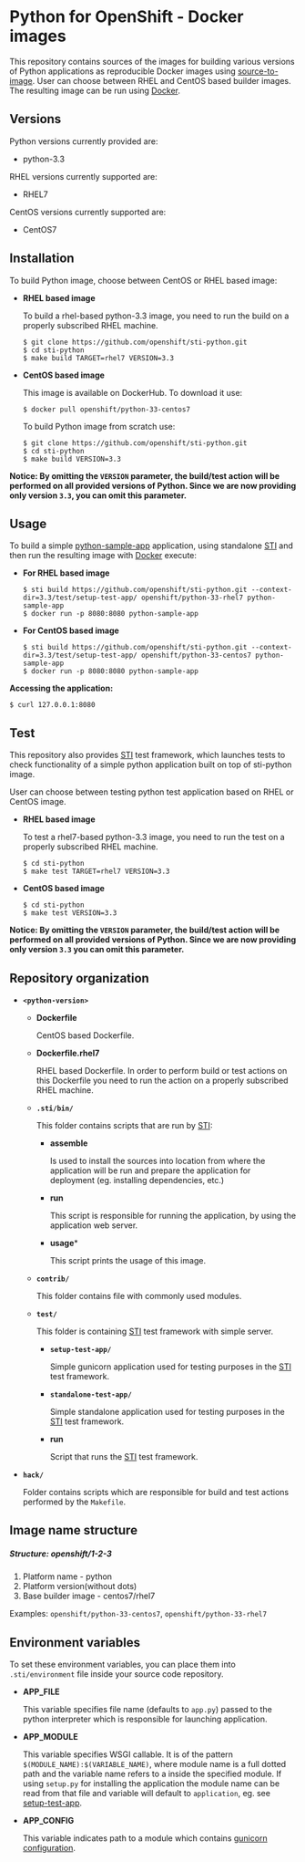 Python for OpenShift - Docker images
========================================

This repository contains sources of the images for building various versions
of Python applications as reproducible Docker images using
[source-to-image](https://github.com/openshift/source-to-image).
User can choose between RHEL and CentOS based builder images.
The resulting image can be run using [Docker](http://docker.io).


Versions
---------------
Python versions currently provided are:
* python-3.3

RHEL versions currently supported are:
* RHEL7

CentOS versions currently supported are:
* CentOS7


Installation
---------------
To build Python image, choose between CentOS or RHEL based image:
*  **RHEL based image**

    To build a rhel-based python-3.3 image, you need to run the build on a properly
    subscribed RHEL machine.

    ```
    $ git clone https://github.com/openshift/sti-python.git
    $ cd sti-python
    $ make build TARGET=rhel7 VERSION=3.3
    ```

*  **CentOS based image**

    This image is available on DockerHub. To download it use:

    ```
    $ docker pull openshift/python-33-centos7
    ```

    To build Python image from scratch use:

    ```
    $ git clone https://github.com/openshift/sti-python.git
    $ cd sti-python
    $ make build VERSION=3.3
    ```

**Notice: By omitting the `VERSION` parameter, the build/test action will be performed
on all provided versions of Python. Since we are now providing only version `3.3`,
you can omit this parameter.**


Usage
---------------------
To build a simple [python-sample-app](https://github.com/openshift/sti-python/tree/master/3.3/test/setup-test-app) application,
using standalone [STI](https://github.com/openshift/source-to-image) and then run the
resulting image with [Docker](http://docker.io) execute:

*  **For RHEL based image**
    ```
    $ sti build https://github.com/openshift/sti-python.git --context-dir=3.3/test/setup-test-app/ openshift/python-33-rhel7 python-sample-app
    $ docker run -p 8080:8080 python-sample-app
    ```

*  **For CentOS based image**
    ```
    $ sti build https://github.com/openshift/sti-python.git --context-dir=3.3/test/setup-test-app/ openshift/python-33-centos7 python-sample-app
    $ docker run -p 8080:8080 python-sample-app
    ```

**Accessing the application:**
```
$ curl 127.0.0.1:8080
```


Test
---------------------
This repository also provides [STI](https://github.com/openshift/source-to-image) test framework,
which launches tests to check functionality of a simple python application built on top of sti-python image.

User can choose between testing python test application based on RHEL or CentOS image.

*  **RHEL based image**

    To test a rhel7-based python-3.3 image, you need to run the test on a properly subscribed RHEL machine.

    ```
    $ cd sti-python
    $ make test TARGET=rhel7 VERSION=3.3
    ```

*  **CentOS based image**

    ```
    $ cd sti-python
    $ make test VERSION=3.3
    ```

**Notice: By omitting the `VERSION` parameter, the build/test action will be performed
on all provided versions of Python. Since we are now providing only version `3.3`
you can omit this parameter.**


Repository organization
------------------------
* **`<python-version>`**

    * **Dockerfile**

        CentOS based Dockerfile.

    * **Dockerfile.rhel7**

        RHEL based Dockerfile. In order to perform build or test actions on this
        Dockerfile you need to run the action on a properly subscribed RHEL machine.

    * **`.sti/bin/`**

        This folder contains scripts that are run by [STI](https://github.com/openshift/source-to-image):

        *   **assemble**

            Is used to install the sources into location from where the application
            will be run and prepare the application for deployment (eg. installing
            dependencies, etc.)

        *   **run**

            This script is responsible for running the application, by using the
            application web server.

        *   **usage***

            This script prints the usage of this image.

    * **`contrib/`**

        This folder contains file with commonly used modules.

    * **`test/`**

        This folder is containing [STI](https://github.com/openshift/source-to-image)
        test framework with simple server.

        * **`setup-test-app/`**

            Simple gunicorn application used for testing purposes in the [STI](https://github.com/openshift/source-to-image) test framework.

        * **`standalone-test-app/`**

            Simple standalone application used for testing purposes in the [STI](https://github.com/openshift/source-to-image) test framework.

        * **run**

            Script that runs the [STI](https://github.com/openshift/source-to-image) test framework.

* **`hack/`**

    Folder contains scripts which are responsible for build and test actions performed by the `Makefile`.


Image name structure
------------------------
##### Structure: openshift/1-2-3

1. Platform name - python
2. Platform version(without dots)
3. Base builder image - centos7/rhel7

Examples: `openshift/python-33-centos7`, `openshift/python-33-rhel7`


Environment variables
---------------------

To set these environment variables, you can place them into `.sti/environment`
file inside your source code repository.

* **APP_FILE**

    This variable specifies file name (defaults to `app.py`) passed to the python interpreter which is
    responsible for launching application.

* **APP_MODULE**

    This variable specifies WSGI callable. It is of the pattern `$(MODULE_NAME):$(VARIABLE_NAME)`,
    where module name is a full dotted path and the variable name refers to a inside the specified module.
    If using `setup.py` for installing the application the module name can be read from that file and variable
    will default to `application`, eg. see [setup-test-app](https://github.com/openshift/sti-python/tree/master/3.3/test/setup-test-app).

* **APP_CONFIG**

    This variable indicates path to a module which contains [gunicorn configuration](http://docs.gunicorn.org/en/latest/configure.html).
